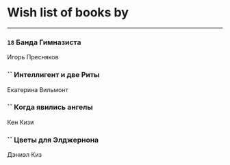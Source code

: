 # Wish list of books by [](https://ok.ru/profile/536771522733)
---

### `18` Банда Гимназиста
Игорь Пресняков

### `` Интеллигент и две Риты
Екатерина Вильмонт

### `` Когда явились ангелы
Кен Кизи

### `` Цветы для Элджернона
Дэниэл Киз

